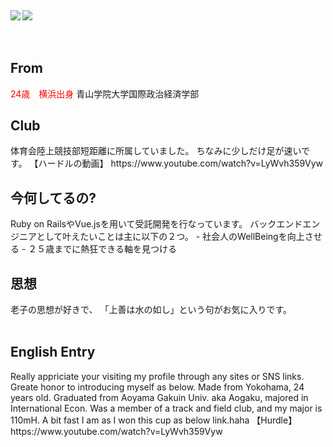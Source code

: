 <div style="display: flex; justify-content: space-between;">
<h2>
<a href="https://github.com/subaru-hello/github-readme-stats">
  <img align="left" src="https://github-readme-stats.vercel.app/api?username=subaru-hello&count_private=true&show_icons=true" />
</a>
<a href="https://github.com/subaru-hello/github-readme-stats">
  <img align="left" src="https://github-readme-stats.vercel.app/api/top-langs/?username=subaru-hello" />
</a>
  </h2>
</div>
<br/>
<div>
<h2><strong> From </strong> </h2>
  <span style="color: red">24歳　横浜出身</span>
青山学院大学国際政治経済学部
<h2><strong> Club </strong> </h2>
体育会陸上競技部短距離に所属していました。
ちなみに少しだけ足が速いです。
【ハードルの動画】
https://www.youtube.com/watch?v=LyWvh359Vyw

<h2> 今何してるの? </h2>
Ruby on RailsやVue.jsを用いて受託開発を行なっています。
バックエンドエンジニアとして叶えたいことは主に以下の２つ。
- 社会人のWellBeingを向上させる
- ２５歳までに熱狂できる軸を見つける

<h2>思想</h2>
老子の思想が好きで、
「上善は水の如し」という句がお気に入りです。
</div>
<div>
<br>
<h2> English Entry </h2>
Really appriciate your visiting my profile through any sites or SNS links.
Greate honor to introducing myself as below.
Made from Yokohama, 24 years old.
Graduated from Aoyama Gakuin Univ. aka Aogaku, majored in International Econ.
Was a member of a track and field club, and my major is 110mH.
A bit fast I am as I won this cup as below link.haha 
【Hurdle】
https://www.youtube.com/watch?v=LyWvh359Vyw

</div>
<!---
subaru-hello/subaru-hello is a ✨ special ✨ repository because its `README.md` (this file) appears on your GitHub profile.
You can click the Preview link to take a look at your changes.
--->
